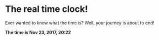 # The real time clock!

Ever wanted to know what the time is? Well, your journey is about to end!

**The time is Nov 23, 2017, 20:22**